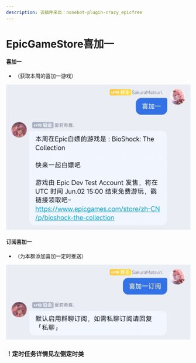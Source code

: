 ```yaml
---
description: 该插件来自：nonebot-plugin-crazy_epicfree
---
```


# EpicGameStore喜加一

#### 喜加一

* （获取本周的喜加一游戏）

![](../.gitbook/assets/QQ图片20220528213000.jpg)

#### 订阅喜加一

* （为本群添加喜加一定时推送）

![](../.gitbook/assets/QQ图片20220528213007.jpg)

### ！定时任务详情见左侧定时类

